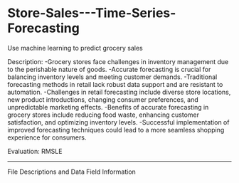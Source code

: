 # Store-Sales---Time-Series-Forecasting
Use machine learning to predict grocery sales

Description: 
-Grocery stores face challenges in inventory management due to the perishable nature of goods.
-Accurate forecasting is crucial for balancing inventory levels and meeting customer demands.
-Traditional forecasting methods in retail lack robust data support and are resistant to automation.
-Challenges in retail forecasting include diverse store locations, new product introductions, changing consumer preferences, and unpredictable marketing effects.
-Benefits of accurate forecasting in grocery stores include reducing food waste, enhancing customer satisfaction, and optimizing inventory levels.
-Successful implementation of improved forecasting techniques could lead to a more seamless shopping experience for consumers.

Evaluation: RMSLE 

--------------------------------------------------------------------------------------------------------------------------------
File Descriptions and Data Field Information





